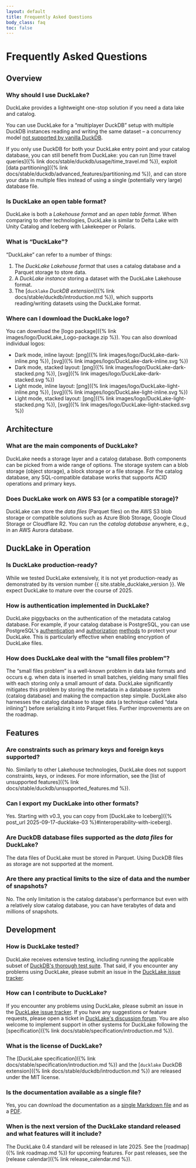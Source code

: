 ```yaml
---
layout: default
title: Frequently Asked Questions
body_class: faq
toc: false
---
```


<!-- ################################################################################# -->
<!-- ################################################################################# -->
<!-- ################################################################################# -->

<div class="wrap pagetitle">
  <h1>Frequently Asked Questions</h1>
</div>

## Overview




<!-- ----- ----- ----- ----- ----- ----- Q&A entry ----- ----- ----- ----- ----- ----- -->

<div class="qa-wrap" markdown="1">

### Why should I use DuckLake?

<div class="answer" markdown="1">

DuckLake provides a lightweight one-stop solution if you need a data lake and catalog.

You can use DuckLake for a “multiplayer DuckDB” setup with multiple DuckDB instances reading and writing the same dataset –
a concurrency model [not supported by vanilla DuckDB](https://duckdb.org/docs/stable/connect/concurrency).

If you only use DuckDB for both your DuckLake entry point and your catalog database, you can still benefit from DuckLake:
you can run [time travel queries]({% link docs/stable/duckdb/usage/time_travel.md %}),
exploit [data partitioning]({% link docs/stable/duckdb/advanced_features/partitioning.md %}),
and can store your data in multiple files instead of using a single (potentially very large) database file.

</div>

</div>




<!-- ----- ----- ----- ----- ----- ----- Q&A entry ----- ----- ----- ----- ----- ----- -->

<div class="qa-wrap" markdown="1">

### Is DuckLake an open table format?

<div class="answer" markdown="1">

DuckLake is both a _Lakehouse format_ and an _open table format._
When comparing to other technologies, DuckLake is similar to Delta Lake with Unity Catalog and Iceberg with Lakekeeper or Polaris.

</div>

</div>




<!-- ----- ----- ----- ----- ----- ----- Q&A entry ----- ----- ----- ----- ----- ----- -->

<div class="qa-wrap" markdown="1">

### What is “DuckLake”?

<div class="answer" markdown="1">

“DuckLake” can refer to a number of things:

1. The _DuckLake Lakehouse format_ that uses a catalog database and a Parquet storage to store data.
2. A _DuckLake instance_ storing a dataset with the DuckLake Lakehouse format.
3. The [`ducklake` _DuckDB extension_]({% link docs/stable/duckdb/introduction.md %}), which supports reading/writing datasets using the DuckLake format.

</div>

</div>





<!-- ----- ----- ----- ----- ----- ----- Q&A entry ----- ----- ----- ----- ----- ----- -->

<div class="qa-wrap" markdown="1">

### Where can I download the DuckLake logo?

<div class="answer" markdown="1">

You can download the [logo package]({% link images/logo/DuckLake_Logo-package.zip %}).
You can also download individual logos:

* Dark mode, inline layout: [png]({% link images/logo/DuckLake-dark-inline.png %}), [svg]({% link images/logo/DuckLake-dark-inline.svg %})
* Dark mode, stacked layout: [png]({% link images/logo/DuckLake-dark-stacked.png %}), [svg]({% link images/logo/DuckLake-dark-stacked.svg %})
* Light mode, inline layout: [png]({% link images/logo/DuckLake-light-inline.png %}), [svg]({% link images/logo/DuckLake-light-inline.svg %})
* Light mode, stacked layout: [png]({% link images/logo/DuckLake-light-stacked.png %}), [svg]({% link images/logo/DuckLake-light-stacked.svg %})

</div>

</div>





## Architecture




<!-- ----- ----- ----- ----- ----- ----- Q&A entry ----- ----- ----- ----- ----- ----- -->

<div class="qa-wrap" markdown="1">

### What are the main components of DuckLake?

<div class="answer" markdown="1">

DuckLake needs a storage layer and a catalog database.
Both components can be picked from a wide range of options.
The storage system can a blob storage (object storage), a block storage or a file storage.
For the catalog database, any SQL-compatible database works that supports ACID operations and primary keys.

</div>

</div>




<!-- ----- ----- ----- ----- ----- ----- Q&A entry ----- ----- ----- ----- ----- ----- -->

<div class="qa-wrap" markdown="1">

### Does DuckLake work on AWS S3 (or a compatible storage)?

<div class="answer" markdown="1">

DuckLake can store the _data files_ (Parquet files) on the AWS S3 blob storage or compatible solutions such as Azure Blob Storage, Google Cloud Storage or Cloudflare R2.
You can run the _catalog database_ anywhere, e.g., in an AWS Aurora database.

</div>

</div>





## DuckLake in Operation




<!-- ----- ----- ----- ----- ----- ----- Q&A entry ----- ----- ----- ----- ----- ----- -->

<div class="qa-wrap" markdown="1">

### Is DuckLake production-ready?

<div class="answer" markdown="1">

While we tested DuckLake extensively, it is not yet production-ready as demonstrated by its version number {{ site.stable_ducklake_version }}.
We expect DuckLake to mature over the course of 2025.

</div>

</div>





<!-- ----- ----- ----- ----- ----- ----- Q&A entry ----- ----- ----- ----- ----- ----- -->

<div class="qa-wrap" markdown="1">

### How is authentication implemented in DuckLake?

<div class="answer" markdown="1">

DuckLake piggybacks on the authentication of the metadata catalog database. For example, if your catalog database is PostgreSQL, you can use PostgreSQL's [authentication](https://www.postgresql.org/docs/current/auth-methods.html) and [authorization](https://www.postgresql.org/docs/current/ddl-priv.html) [methods](https://www.postgresql.org/docs/current/ddl-rowsecurity.html) to protect your DuckLake. This is particularly effective when enabling encryption of DuckLake files.

</div>

</div>




<!-- ----- ----- ----- ----- ----- ----- Q&A entry ----- ----- ----- ----- ----- ----- -->

<div class="qa-wrap" markdown="1">

### How does DuckLake deal with the “small files problem”?

<div class="answer" markdown="1">

The “small files problem” is a well-known problem in data lake formats and occurs e.g. when data is inserted in small batches,
yielding many small files with each storing only a small amount of data.
DuckLake significantly mitigates this problem by storing the metadata in a database system (catalog database) and making the compaction step simple.
DuckLake also harnesses the catalog database to stage data (a technique called “data inlining”) before serializing it into Parquet files.
Further improvements are on the roadmap.

</div>

</div>









## Features




<!-- ----- ----- ----- ----- ----- ----- Q&A entry ----- ----- ----- ----- ----- ----- -->

<div class="qa-wrap" markdown="1">

### Are constraints such as primary keys and foreign keys supported?

<div class="answer" markdown="1">

No. Similarly to other Lakehouse technologies, DuckLake does not support constraints, keys, or indexes.
For more information, see the [list of unsupported features]({% link docs/stable/duckdb/unsupported_features.md %}).

</div>

</div>




<!-- ----- ----- ----- ----- ----- ----- Q&A entry ----- ----- ----- ----- ----- ----- -->

<div class="qa-wrap" markdown="1">

### Can I export my DuckLake into other formats?

<div class="answer" markdown="1">

Yes. Starting with v0.3, you can copy from [DuckLake to Iceberg]({% post_url 2025-09-17-ducklake-03 %}#interoperability-with-iceberg).

</div>

</div>




<!-- ----- ----- ----- ----- ----- ----- Q&A entry ----- ----- ----- ----- ----- ----- -->

<div class="qa-wrap" markdown="1">

### Are DuckDB database files supported as the _data files_ for DuckLake?

<div class="answer" markdown="1">

The data files of DuckLake must be stored in Parquet.
Using DuckDB files as storage are not supported at the moment.

</div>

</div>




<!-- ----- ----- ----- ----- ----- ----- Q&A entry ----- ----- ----- ----- ----- ----- -->

<div class="qa-wrap" markdown="1">

### Are there any practical limits to the size of data and the number of snapshots?

<div class="answer" markdown="1">

No. The only limitation is the catalog database's performance but even with a relatively slow catalog database, you can have terabytes of data and millions of snapshots.

</div>

</div>





## Development




<!-- ----- ----- ----- ----- ----- ----- Q&A entry ----- ----- ----- ----- ----- ----- -->

<div class="qa-wrap" markdown="1">

### How is DuckLake tested?

<div class="answer" markdown="1">

DuckLake receives extensive testing, including running the applicable subset of [DuckDB's thorough test suite](https://duckdb.org/why_duckdb#thoroughly-tested).
That said, if you encounter any problems using DuckLake, please submit an issue in the [DuckLake issue tracker](https://github.com/duckdb/ducklake/issues).

</div>

</div>




<!-- ----- ----- ----- ----- ----- ----- Q&A entry ----- ----- ----- ----- ----- ----- -->

<div class="qa-wrap" markdown="1">

### How can I contribute to DuckLake?

<div class="answer" markdown="1">

If you encounter any problems using DuckLake, please submit an issue in the [DuckLake issue tracker](https://github.com/duckdb/ducklake/issues).
If you have any suggestions or feature requests, please open a ticket in [DuckLake's discussion forum](https://github.com/duckdb/ducklake/discussions).
You are also welcome to implement support in other systems for DuckLake following the [specification]({% link docs/stable/specification/introduction.md %}).

</div>

</div>




<!-- ----- ----- ----- ----- ----- ----- Q&A entry ----- ----- ----- ----- ----- ----- -->

<div class="qa-wrap" markdown="1">

### What is the license of DuckLake?

<div class="answer" markdown="1">

The [DuckLake specification]({% link docs/stable/specification/introduction.md %}) and the [`ducklake` DuckDB extension]({% link docs/stable/duckdb/introduction.md %}) are released under the MIT license.

</div>

</div>




<!-- ----- ----- ----- ----- ----- ----- Q&A entry ----- ----- ----- ----- ----- ----- -->

<div class="qa-wrap" markdown="1">

### Is the documentation available as a single file?

<div class="answer" markdown="1">

Yes, you can download the documentation as a [single Markdown file](/ducklake-docs.md) and as a [PDF](/ducklake-docs.pdf).

</div>

</div>




<!-- ----- ----- ----- ----- ----- ----- Q&A entry ----- ----- ----- ----- ----- ----- -->

<div class="qa-wrap" markdown="1">

### When is the next version of the DuckLake standard released and what features will it include?

<div class="answer" markdown="1">

The DuckLake 0.4 standard will be released in late 2025.
See the [roadmap]({% link roadmap.md %}) for upcoming features.
For past releases, see the [release calendar]({% link release_calendar.md %}).

</div>

</div>
